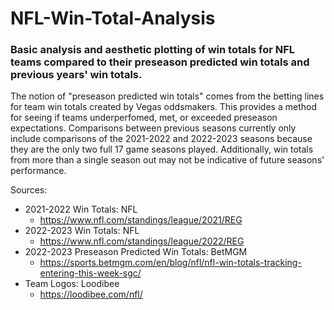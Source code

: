 # NFL-Win-Total-Analysis #
### Basic analysis and aesthetic plotting of win totals for NFL teams compared to their preseason predicted win totals and previous years' win totals. ###
The notion of "preseason predicted win totals" comes from the betting lines for team win totals created by Vegas oddsmakers. This provides a method for seeing if teams underperfomed, met, or exceeded preseason expectations.
Comparisons between previous seasons currently only include comparisons of the 2021-2022 and 2022-2023 seasons because they are the only two full 17 game seasons played. Additionally, win totals from more than a single season out may not be indicative of future seasons' performance.

Sources:
* 2021-2022 Win Totals: NFL
  * https://www.nfl.com/standings/league/2021/REG
* 2022-2023 Win Totals: NFL
  * https://www.nfl.com/standings/league/2022/REG
* 2022-2023 Preseason Predicted Win Totals: BetMGM
  * https://sports.betmgm.com/en/blog/nfl/nfl-win-totals-tracking-entering-this-week-sgc/
* Team Logos: Loodibee
  * https://loodibee.com/nfl/
